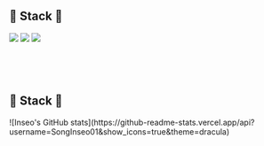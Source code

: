## 🔨 Stack 🔨
<div style="display:flex; flex-direction:column; align-items:flex-start;">
<div>
  <img src="https://img.shields.io/badge/-0040ab?style=flat-square&logo=C&logoColor=A8B9CC"/>
  <img src="https://img.shields.io/badge/C++-d6d6d6?style=flat-square&logo=cplusplus&logoColor=00599C"/>
  <img src="https://img.shields.io/badge/Python-f3ff12?style=flat-square&logo=Python&logoColor=3776AB"/>
</div>
  
<br></br>
## 🔨 Stack 🔨
<div style="display:flex; flex-direction:column; align-items:flex-start;">
  ![Inseo's GitHub stats](https://github-readme-stats.vercel.app/api?username=SongInseo01&show_icons=true&theme=dracula)

